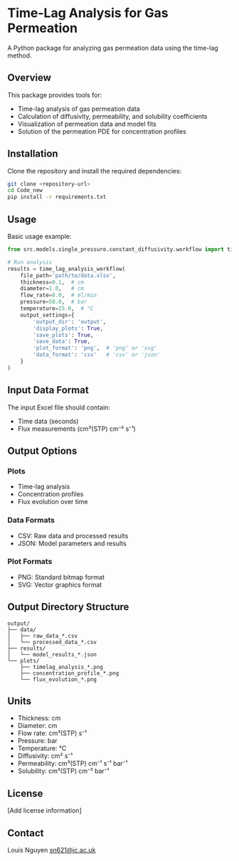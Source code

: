 # Time-Lag Analysis for Gas Permeation

A Python package for analyzing gas permeation data using the time-lag method.

## Overview

This package provides tools for:
- Time-lag analysis of gas permeation data
- Calculation of diffusivity, permeability, and solubility coefficients
- Visualization of permeation data and model fits
- Solution of the permeation PDE for concentration profiles

## Installation

Clone the repository and install the required dependencies:

```bash
git clone <repository-url>
cd Code_new
pip install -r requirements.txt
```

## Usage

Basic usage example:

```python
from src.models.single_pressure.constant_diffusivity.workflow import time_lag_analysis_workflow

# Run analysis
results = time_lag_analysis_workflow(
    file_path='path/to/data.xlsx',
    thickness=0.1,  # cm
    diameter=1.0,   # cm
    flow_rate=8.0,  # ml/min
    pressure=50.0,  # bar
    temperature=25.0,  # °C
    output_settings={
        'output_dir': 'output',
        'display_plots': True,
        'save_plots': True,
        'save_data': True,
        'plot_format': 'png',  # 'png' or 'svg'
        'data_format': 'csv'   # 'csv' or 'json'
    }
)
```

## Input Data Format

The input Excel file should contain:
- Time data (seconds)
- Flux measurements (cm³(STP) cm⁻² s⁻¹)

## Output Options

### Plots
- Time-lag analysis
- Concentration profiles
- Flux evolution over time

### Data Formats
- CSV: Raw data and processed results
- JSON: Model parameters and results

### Plot Formats
- PNG: Standard bitmap format
- SVG: Vector graphics format

## Output Directory Structure

```
output/
├── data/
│   ├── raw_data_*.csv
│   └── processed_data_*.csv
├── results/
│   └── model_results_*.json
└── plots/
    ├── timelag_analysis_*.png
    ├── concentration_profile_*.png
    └── flux_evolution_*.png
```

## Units

- Thickness: cm
- Diameter: cm
- Flow rate: cm³(STP) s⁻¹
- Pressure: bar
- Temperature: °C
- Diffusivity: cm² s⁻¹
- Permeability: cm³(STP) cm⁻¹ s⁻¹ bar⁻¹
- Solubility: cm³(STP) cm⁻³ bar⁻¹

## License

[Add license information]

## Contact

Louis Nguyen
sn621@ic.ac.uk